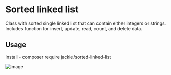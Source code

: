 # Sorted linked list

Class with sorted single linked list that can contain either integers or strings.
Includes function for insert, update, read, count, and delete data. 

## Usage
Install - composer require jackie/sorted-linked-list

![image](https://github.com/user-attachments/assets/74ce672f-3056-4f22-8182-0d336dd60ff7)

